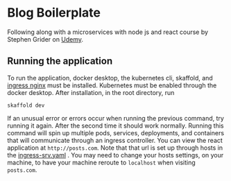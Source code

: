 # Blog Boilerplate

Following along with a microservices with node js and react course by Stephen Grider on [Udemy](https://www.udemy.com/course/microservices-with-node-js-and-react).

## Running the application

To run the application, docker desktop, the kubernetes cli, skaffold, and [ingress nginx](https://kubernetes.github.io/ingress-nginx/deploy/#quick-start) must be installed. Kubernetes must be enabled through the docker desktop. After installation, in the root directory, run
```shell
skaffold dev
```
If an unusual error or errors occur when running the previous command, try running it again. After the second time it should work normally. Running this command will spin up multiple pods, services, deployments, and containers that will communicate through an ingress controller. You can view the react application at `http://posts.com`. Note that that url is set up through hosts in the [ingress-srv.yaml](./infra/k8s/ingress-srv.yaml#L11) . You may need to change your hosts settings, on your machine, to have your machine reroute to `localhost` when visiting `posts.com`.